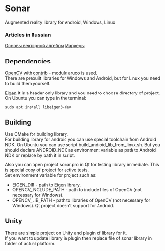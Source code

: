 # Sonar  
Augmented reality library for Android, Windows, Linux

### Articles in Russian
[Основы векторной алгебры](https://habr.com/ru/post/547876/)
[Маркеры](https://habr.com/ru/post/547898/)


## Dependencies
[OpenCV](https://github.com/opencv/opencv) with [contrib](https://github.com/opencv/opencv_contrib) - module aruco is used.  
There are prebuilt libraries for Windows and Android, but for Linux you need to build them yourself.  
    
[Eigen](https://eigen.tuxfamily.org/index.php?title=Main_Page)
It is a header only library and you need to choose directory of project.  
On Ubuntu you can type in the terminal:
```
sudo apt install libeigen3-dev
```

## Building
Use CMake for building library.  
For building library for android you can use special toolchain from Android NDK. On Ubuntu you can use script build_android_lib_from_linux.sh. But you should declare ANDROID_NDK as environment variable as path to Android NDK or replace by path it in script.  

Also you can open project sonar.pro in Qt for testing library immediate. This is special copy of project for active tests.  
Set environment variable for project such as:  
* EIGEN_DIR - path to Eigen library.
* OPENCV_INCLUDE_PATH - path to include files of OpenCV (not necessary for Windows).
* OPENCV_LIB_PATH - path to libraries of OpenCV (not necessary for Windows).
Qt project doesn't support for Android.


## Unity
There are simple project on Unity and plugin of library for it.  
If you want to update library in plugin then replace file of sonar library in folder of actual platform.
